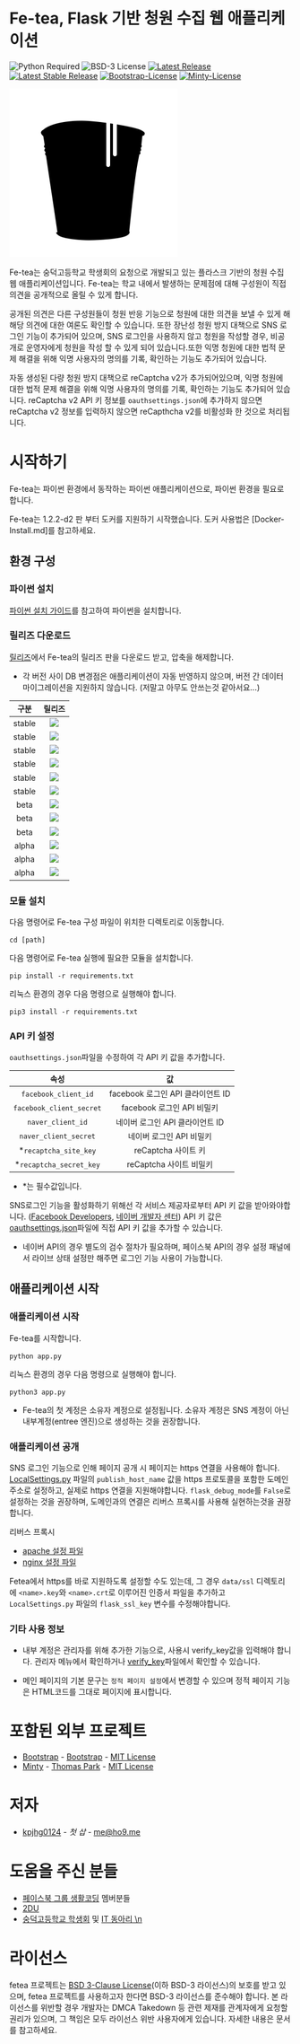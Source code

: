 Fe-tea, Flask 기반 청원 수집 웹 애플리케이션 
====

![Python Required](https://img.shields.io/badge/python-3.5%20or%20higher-blue.svg?style=flat-square)
![BSD-3 License](https://img.shields.io/badge/license-BSD--3-lightgrey.svg?style=flat-square)
[![Latest Release](https://img.shields.io/badge/latest%20release-1.2.2--Dockerized2-brightgreen.svg?style=flat-square)](https://github.com/kpjhg0124/PetitionApplication-py/releases/tag/1.2.2-d2)
[![Latest Stable Release](https://img.shields.io/badge/stable-1.2.2--Dockerized2-brightgreen.svg?style=flat-square)](https://github.com/kpjhg0124/PetitionApplication-py/releases/tag/1.2.2-d2)
[![Bootstrap-License](https://img.shields.io/badge/bootstrap-MIT-cef19e.svg?style=flat-square)](https://github.com/twbs/bootstrap/blob/master/LICENSE)
[![Minty-License](https://img.shields.io/badge/minty-MIT-cef19e.svg?style=flat-square)](https://github.com/thomaspark/bootswatch/blob/master/LICENSE)

![](/.github/fe.png)

Fe-tea는 숭덕고등학교 학생회의 요청으로 개발되고 있는 플라스크 기반의 청원 수집 웹 애플리케이션입니다. Fe-tea는 학교 내에서 발생하는 문제점에 대해 구성원이 직접 의견을 공개적으로 올릴 수 있게 합니다.

공개된 의견은 다른 구성원들이 청원 반응 기능으로 청원에 대한 의견을 보낼 수 있게 해 해당 의견에 대한 여론도 확인할 수 있습니다. 또한 장난성 청원 방지 대책으로 SNS 로그인 기능이 추가되어 있으며, SNS 로그인을 사용하지 않고 청원을 작성할 경우, 비공개로 운영자에게 청원을 작성 할 수 있게 되어 있습니다.또한 익명 청원에 대한 법적 문제 해결을 위해 익명 사용자의 명의를 기록, 확인하는 기능도 추가되어 있습니다.

자동 생성된 다량 청원 방지 대책으로 reCaptcha v2가 추가되어있으며, 익명 청원에 대한 법적 문제 해결을 위해 익명 사용자의 명의를 기록, 확인하는 기능도 추가되어 있습니다. reCaptcha v2 API 키 정보를 `oauthsettings.json`에 추가하지 않으면 reCaptcha v2 정보를 입력하지 않으면 reCapthcha v2를 비활성화 한 것으로 처리됩니다.

# 시작하기
Fe-tea는 파이썬 환경에서 동작하는 파이썬 애플리케이션으로, 파이썬 환경을 필요로 합니다.

Fe-tea는 1.2.2-d2 판 부터 도커를 지원하기 시작했습니다. 도커 사용법은 [Docker-Install.md]를 참고하세요. 

## 환경 구성
### 파이썬 설치
[파이썬 설치 가이드](https://github.com/404-sdok/how-to-python/blob/master/0.md)를 참고하여 파이썬을 설치합니다.

### 릴리즈 다운로드
[릴리즈](https://github.com/kpjhg0124/PetitionApplication-py/releases)에서 Fe-tea의 릴리즈 판을 다운로드 받고, 압축을 해제합니다.
* 각 버전 사이 DB 변경점은 애플리케이션이 자동 반영하지 않으며, 버전 간 데이터 마이그레이션을 지원하지 않습니다. (저말고 아무도 안쓰는것 같아서요...)

| 구분 | 릴리즈 |
| :----: | :----: |
| stable | [![](https://img.shields.io/badge/stable-1.2.2--Dockerized2-brightgreen.svg?style=flat-square)](https://github.com/kpjhg0124/PetitionApplication-py/releases/tag/1.2.2-d2) |
| stable | [![](https://img.shields.io/badge/stable-1.2.2-brightgreen.svg?style=flat-square)](https://github.com/kpjhg0124/PetitionApplication-py/releases/tag/1.2.2) |
| stable | [![](https://img.shields.io/badge/stable-1.2.1-brightgreen.svg?style=flat-square)](https://github.com/kpjhg0124/PetitionApplication-py/releases/tag/1.2.1-stable-fix) |
| stable | [![](https://img.shields.io/badge/stable-1.2-brightgreen.svg?style=flat-square)](https://github.com/kpjhg0124/PetitionApplication-py/releases/tag/1.2) |
| stable | [![](https://img.shields.io/badge/stable-1.1-brightgreen.svg?style=flat-square)](https://github.com/kpjhg0124/PetitionApplication-py/releases/tag/1.1-stable) |
| stable | [![](https://img.shields.io/badge/stable-1.0-brightgreen.svg?style=flat-square)](https://github.com/kpjhg0124/PetitionApplication-py/releases/tag/1.0) |
| beta | [![](https://img.shields.io/badge/beta-1.0--3-yellowgreen.svg?style=flat-square)](https://github.com/kpjhg0124/PetitionApplication-py/releases/tag/1.0-beta-3) |
| beta | [![](https://img.shields.io/badge/beta-1.0--2-yellowgreen.svg?style=flat-square)](https://github.com/kpjhg0124/PetitionApplication-py/releases/tag/1.0-beta-2) |
| beta | [![](https://img.shields.io/badge/beta-1.0-yellowgreen.svg?style=flat-square)](https://github.com/kpjhg0124/PetitionApplication-py/releases/tag/1.0-beta) |
| alpha | [![](https://img.shields.io/badge/alpha-0.1.1-orange.svg?style=flat-square)](https://github.com/kpjhg0124/PetitionApplication-py/releases/tag/0.1.1-alpha-180923-de634fc-remake) |
| alpha | [![](https://img.shields.io/badge/alpha-0.1--2-orange.svg?style=flat-square)](https://github.com/kpjhg0124/PetitionApplication-py/releases/tag/0.1-Alpha-180817-02-98df461) |
| alpha | [![](https://img.shields.io/badge/alpha-0.1--1-orange.svg?style=flat-square)](https://github.com/kpjhg0124/PetitionApplication-py/releases/tag/0.1-Alpha-180815-01-637212c) |

### 모듈 설치
다음 명령어로 Fe-tea 구성 파일이 위치한 디렉토리로 이동합니다.
```
cd [path]
```


다음 명령어로 Fe-tea 실행에 필요한 모듈을 설치합니다.
```
pip install -r requirements.txt
```
리눅스 환경의 경우 다음 명령으로 실행해야 합니다.
```
pip3 install -r requirements.txt
```

### API 키 설정
`oauthsettings.json`파일을 수정하여 각 API 키 값을 추가합니다.

| 속성 | 값 |
| :----: | :----: | 
| `facebook_client_id` | facebook 로그인 API 클라이언트 ID |
| `facebook_client_secret` | facebook 로그인 API 비밀키 |
| `naver_client_id` | 네이버 로그인 API 클라이언트 ID |
| `naver_client_secret` | 네이버 로그인 API 비밀키 |
| \*`recaptcha_site_key` | reCaptcha 사이트 키 |
| \*`recaptcha_secret_key` | reCaptcha 사이트 비밀키|
* \*는 필수값입니다.

SNS로그인 기능을 활성화하기 위해선 각 서비스 제공자로부터 API 키 값을 받아와야합니다. ([Facebook Developers](https://developers.facebook.com/), [네이버 개발자 센터](https://developers.naver.com/main/)) API 키 값은 [oauthsettings.json](/oauthsettings.json)파일에 직접 API 키 값을 추가할 수 있습니다.
  * 네이버 API의 경우 별도의 검수 절차가 필요하며, 페이스북 API의 경우 설정 패널에서 라이브 상태 설정만 해주면 로그인 기능 사용이 가능합니다.

## 애플리케이션 시작
### 애플리케이션 시작
Fe-tea를 시작합니다.
```
python app.py
```
리눅스 환경의 경우 다음 명령으로 실행해야 합니다.
```
python3 app.py
```

* Fe-tea의 첫 계정은 소유자 계정으로 설정됩니다. 소유자 계정은 SNS 계정이 아닌 내부계정(entree 엔진)으로 생성하는 것을 권장합니다.

### 애플리케이션 공개
SNS 로그인 기능으로 인해 페이지 공개 시 페이지는 https 연결을 사용해야 합니다. [LocalSettings.py](./LocalSettings.py) 파일의 `publish_host_name` 값을 https 프로토콜을 포함한 도메인 주소로 설정하고, 실제로 https 연결을 지원해야합니다. `flask_debug_mode`를 `False`로 설정하는 것을 권장하며, 도메인과의 연결은 리버스 프록시를 사용해 실현하는것을 권장합니다.

리버스 프록시
 * [apache 설정 파일](./conf/apache/)
 * [nginx 설정 파일](./conf/nginx.conf)

Fetea에서 https를 바로 지원하도록 설정할 수도 있는데, 그 경우 `data/ssl` 디렉토리에 `<name>.key`와 `<name>.crt`로 이루어진 인증서 파일을 추가하고 `LocalSettings.py` 파일의 `flask_ssl_key` 변수를 수정해야합니다.

### 기타 사용 정보 

* 내부 계정은 관리자를 위해 추가한 기능으로, 사용시 verify_key값을 입력해야 합니다. 관리자 메뉴에서 확인하거나 [verify_key](/verify_key)파일에서 확인할 수 있습니다.

* 메인 페이지의 기본 문구는 ```정적 페이지 설정```에서 변경할 수 있으며 정적 페이지 기능은 HTML코드를 그대로 페이지에 표시합니다.

# 포함된 외부 프로젝트
* [Bootstrap](https://getbootstrap.com/) - [Bootstrap](https://github.com/twbs) - [MIT License](https://github.com/twbs/bootstrap/blob/master/LICENSE)
* [Minty](https://bootswatch.com/minty/) - [Thomas Park](https://thomaspark.co/) - [MIT License](https://github.com/thomaspark/bootswatch/blob/master/LICENSE)

# 저자
* [kpjhg0124](https://github.com/kpjhg0124) - _첫 삽_ - [me@ho9.me](mailto:me@ho9.me)

# 도움을 주신 분들
* [페이스북 그룹 생활코딩](https://www.facebook.com/groups/codingeverybody/) 멤버분들
* [2DU](https://github.com/2du)
* [숭덕고등학교 학생회](https://www.facebook.com/sungdeokcouncil/) 및 [IT 동아리 \n](https://github.com/404-sdok)

# 라이선스
fetea 프로젝트는 [BSD 3-Clause License](/LICENSE)(이하 BSD-3 라이선스)의 보호를 받고 있으며, fetea 프로젝트를 사용하고자 한다면 BSD-3 라이선스를 준수해야 합니다. 본 라이선스를 위반할 경우 개발자는 DMCA Takedown 등 관련 제재를 관계자에게 요청할 권리가 있으며, 그 책임은 모두 라이선스 위반 사용자에게 있습니다. 자세한 내용은 문서를 참고하세요.
